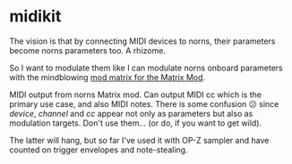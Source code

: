 # midikit

The vision is that by connecting MIDI devices to norns, their parameters become norns parameters too. A rhizome.

So I want to modulate them like I can modulate norns onboard parameters with the mindblowing [mod matrix for the Matrix Mod](https://llllllll.co/t/mod-matrix-for-the-matrix-mod/57231).

MIDI output from norns Matrix mod. Can output MIDI cc which is the primary use case, and also MIDI notes. There is some confusion 😕 since *device*, *channel* and *cc* appear not only as parameters but also as modulation targets. Don't use them... (or do, if you want to get wild).

The latter will hang, but so far I've used it with OP-Z sampler and have counted on trigger envelopes and note-stealing.
